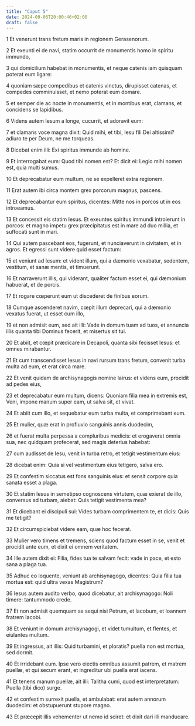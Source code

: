 ```yaml
---
title: "Caput 5"
date: 2024-09-06T20:00:46+02:00
draft: false
---
```



1 Et venerunt trans fretum maris in regionem Gerasenorum.

2 Et exeunti ei de navi, statim occurrit de monumentis homo in spiritu immundo,

3 qui domicilium habebat in monumentis, et neque catenis iam quisquam poterat eum ligare:

4 quoniam sæpe compedibus et catenis vinctus, dirupisset catenas, et compedes comminuisset, et nemo poterat eum domare.

5 et semper die ac nocte in monumentis, et in montibus erat, clamans, et concidens se lapidibus.

6 Videns autem Iesum a longe, cucurrit, et adoravit eum:

7 et clamans voce magna dixit: Quid mihi, et tibi, Iesu fili Dei altissimi? adiuro te per Deum, ne me torqueas.

8 Dicebat enim illi: Exi spiritus immunde ab homine.

9 Et interrogabat eum: Quod tibi nomen est? Et dicit ei: Legio mihi nomen est, quia multi sumus.

10 Et deprecabatur eum multum, ne se expelleret extra regionem.

11 Erat autem ibi circa montem grex porcorum magnus, pascens.

12 Et deprecabantur eum spiritus, dicentes: Mitte nos in porcos ut in eos introeamus.

13 Et concessit eis statim Iesus. Et exeuntes spiritus immundi introierunt in porcos: et magno impetu grex præcipitatus est in mare ad duo millia, et suffocati sunt in mari.

14 Qui autem pascebant eos, fugerunt, et nunciaverunt in civitatem, et in agros. Et egressi sunt videre quid esset factum:

15 et veniunt ad Iesum: et vident illum, qui a dæmonio vexabatur, sedentem, vestitum, et sanæ mentis, et timuerunt.

16 Et narraverunt illis, qui viderant, qualiter factum esset ei, qui dæmonium habuerat, et de porcis.

17 Et rogare cœperunt eum ut discederet de finibus eorum.

18 Cumque ascenderet navim, cœpit illum deprecari, qui a dæmonio vexatus fuerat, ut esset cum illo,

19 et non admisit eum, sed ait illi: Vade in domum tuam ad tuos, et annuncia illis quanta tibi Dominus fecerit, et misertus sit tui.

20 Et abiit, et cœpit prædicare in Decapoli, quanta sibi fecisset Iesus: et omnes mirabantur.

21 Et cum transcendisset Iesus in navi rursum trans fretum, convenit turba multa ad eum, et erat circa mare.

22 Et venit quidam de archisynagogis nomine Iairus: et videns eum, procidit ad pedes eius,

23 et deprecabatur eum multum, dicens: Quoniam filia mea in extremis est, Veni, impone manum super eam, ut salva sit, et vivat.

24 Et abiit cum illo, et sequebatur eum turba multa, et comprimebant eum.

25 Et mulier, quæ erat in profluvio sanguinis annis duodecim,

26 et fuerat multa perpessa a compluribus medicis: et erogaverat omnia sua, nec quidquam profecerat, sed magis deterius habebat:

27 cum audisset de Iesu, venit in turba retro, et tetigit vestimentum eius:

28 dicebat enim: Quia si vel vestimentum eius tetigero, salva ero.

29 Et confestim siccatus est fons sanguinis eius: et sensit corpore quia sanata esset a plaga.

30 Et statim Iesus in semetipso cognoscens virtutem, quæ exierat de illo, conversus ad turbam, aiebat: Quis tetigit vestimenta mea?

31 Et dicebant ei discipuli sui: Vides turbam comprimentem te, et dicis: Quis me tetigit?

32 Et circumspiciebat videre eam, quæ hoc fecerat.

33 Mulier vero timens et tremens, sciens quod factum esset in se, venit et procidit ante eum, et dixit ei omnem veritatem.

34 Ille autem dixit ei: Filia, fides tua te salvam fecit: vade in pace, et esto sana a plaga tua.

35 Adhuc eo loquente, veniunt ab archisynagogo, dicentes: Quia filia tua mortua est: quid ultra vexas Magistrum?

36 Iesus autem audito verbo, quod dicebatur, ait archisynagogo: Noli timere: tantummodo crede.

37 Et non admisit quemquam se sequi nisi Petrum, et Iacobum, et Ioannem fratrem Iacobi.

38 Et veniunt in domum archisynagogi, et videt tumultum, et flentes, et eiulantes multum.

39 Et ingressus, ait illis: Quid turbamini, et ploratis? puella non est mortua, sed dormit.

40 Et irridebant eum. Ipse vero eiectis omnibus assumit patrem, et matrem puellæ, et qui secum erant, et ingreditur ubi puella erat iacens.

41 Et tenens manum puellæ, ait illi: Talitha cumi, quod est interpretatum: Puella (tibi dico) surge.

42 et confestim surrexit puella, et ambulabat: erat autem annorum duodecim: et obstupuerunt stupore magno.

43 Et præcepit illis vehementer ut nemo id sciret: et dixit dari illi manducare.

